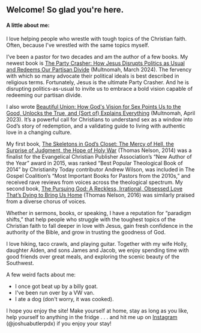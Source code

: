 ## Welcome! So glad you're here.

#### A little about me:

I love helping people who wrestle with tough topics of the Christian faith. Often, because I've wrestled with the same topics myself.

I’ve been a pastor for two decades and am the author of a few books. My newest book is [The Party Crasher: How Jesus Disrupts Politics as Usual and Redeems Our Partisan Divide](https://www.amazon.com/gp/product/B0BXJ55PGR?tag=randohouseinc11082-20) (Multnomah, March 2024). The fervency with which so many advocate their political ideals is best described in religious terms. Fortunately, Jesus is the ultimate Party Crasher. And he is disrupting politics-as-usual to invite us to embrace a bold vision capable of redeeming our partisan divide.

I also wrote [Beautiful Union: How God's Vision for Sex Points Us to the Good, Unlocks the True, and (Sort of) Explains Everything](https://www.amazon.com/Beautiful-Union-Unlocks-Explains-Everything/dp/0593445031/ref=sr_1_1) (Multnomah, April 2023). It’s a powerful call for Christians to understand sex as a window into God’s story of redemption, and a validating guide to living with authentic love in a changing culture.

My first book, [The Skeletons in God’s Closet: The Mercy of Hell, the Surprise of Judgment, the Hope of Holy War](https://www.amazon.com/Skeletons-Gods-Closet-Surprise-Judgment/dp/0529100819/ref=sr_1_2) (Thomas Nelson, 2014) was a finalist for the Evangelical Christian Publisher Association’s “New Author of the Year” award in 2015, was ranked “Best Popular Theological Book of 2014” by Christianity Today contributor Andrew Wilson, was included in The Gospel Coalition’s “Most Important Books for Pastors from the 2010s,” and received rave reviews from voices across the theological spectrum. My second book, [The Pursuing God: A Reckless, Irrational, Obsessed Love That’s Dying to Bring Us Home](https://www.amazon.com/Pursuing-God-Reckless-Irrational-Obsessed/dp/0718021606/ref=sr_1_1) (Thomas Nelson, 2016) was similarly praised from a diverse chorus of voices.

Whether in sermons, books, or speaking, I have a reputation for “paradigm shifts,” that help people who struggle with the toughest topics of the Christian faith to fall deeper in love with Jesus, gain fresh confidence in the authority of the Bible, and grow in trusting the goodness of God.

I love hiking, taco crawls, and playing guitar. Together with my wife Holly, daughter Aiden, and sons James and Jacob, we enjoy spending time with good friends over great meals, and exploring the scenic beauty of the Southwest.

A few weird facts about me:

- I once got beat up by a billy goat.
- I've been run over by a VW van.
- I ate a dog (don't worry, it was cooked).

I hope you enjoy the site! Make yourself at home, stay as long as you like, help yourself to anything in the fridge . . . and hit me up on [Instagram](https://www.instagram.com/joshuabutlerpdx) (@joshuabutlerpdx) if you enjoy your stay!
